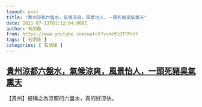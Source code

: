 ```yaml
---
layout: post
title: "貴州涼都六盤水，氣候涼爽，風景怡人，一頭死豬臭氣熏天"
date: 2021-07-13T01:12:04.000Z
author: 石炳鋒
from: https://www.youtube.com/watch?v=he910TTPrVY
tags: [ 石炳锋 ]
categories: [ 石炳锋 ]
---
```

<!--1626138724000-->
[貴州涼都六盤水，氣候涼爽，風景怡人，一頭死豬臭氣熏天](https://www.youtube.com/watch?v=he910TTPrVY)
------

<div>
【貴州】被稱之為涼都的六盤水，真的好涼快。
</div>

